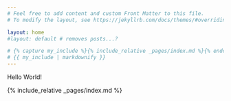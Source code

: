 ```yaml
---
# Feel free to add content and custom Front Matter to this file.
# To modify the layout, see https://jekyllrb.com/docs/themes/#overriding-theme-defaults

layout: home
#layout: default # removes posts...?

# {% capture my_include %}{% include_relative _pages/index.md %}{% endcapture %}
# {{ my_include | markdownify }}
---
```


Hello World!


{% include_relative _pages/index.md %}

